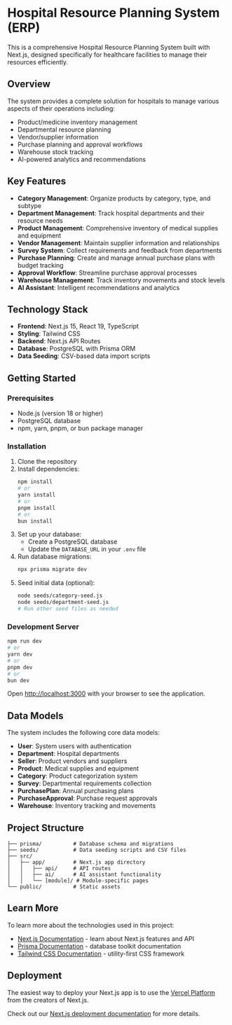 # Hospital Resource Planning System (ERP)

This is a comprehensive Hospital Resource Planning System built with Next.js, designed specifically for healthcare facilities to manage their resources efficiently.

## Overview

The system provides a complete solution for hospitals to manage various aspects of their operations including:
- Product/medicine inventory management
- Departmental resource planning
- Vendor/supplier information
- Purchase planning and approval workflows
- Warehouse stock tracking
- AI-powered analytics and recommendations

## Key Features

- **Category Management**: Organize products by category, type, and subtype
- **Department Management**: Track hospital departments and their resource needs
- **Product Management**: Comprehensive inventory of medical supplies and equipment
- **Vendor Management**: Maintain supplier information and relationships
- **Survey System**: Collect requirements and feedback from departments
- **Purchase Planning**: Create and manage annual purchase plans with budget tracking
- **Approval Workflow**: Streamline purchase approval processes
- **Warehouse Management**: Track inventory movements and stock levels
- **AI Assistant**: Intelligent recommendations and analytics

## Technology Stack

- **Frontend**: Next.js 15, React 19, TypeScript
- **Styling**: Tailwind CSS
- **Backend**: Next.js API Routes
- **Database**: PostgreSQL with Prisma ORM
- **Data Seeding**: CSV-based data import scripts

## Getting Started

### Prerequisites

- Node.js (version 18 or higher)
- PostgreSQL database
- npm, yarn, pnpm, or bun package manager

### Installation

1. Clone the repository
2. Install dependencies:
   ```bash
   npm install
   # or
   yarn install
   # or
   pnpm install
   # or
   bun install
   ```
3. Set up your database:
   - Create a PostgreSQL database
   - Update the `DATABASE_URL` in your `.env` file
4. Run database migrations:
   ```bash
   npx prisma migrate dev
   ```
5. Seed initial data (optional):
   ```bash
   node seeds/category-seed.js
   node seeds/department-seed.js
   # Run other seed files as needed
   ```

### Development Server

```bash
npm run dev
# or
yarn dev
# or
pnpm dev
# or
bun dev
```

Open [http://localhost:3000](http://localhost:3000) with your browser to see the application.

## Data Models

The system includes the following core data models:

- **User**: System users with authentication
- **Department**: Hospital departments
- **Seller**: Product vendors and suppliers
- **Product**: Medical supplies and equipment
- **Category**: Product categorization system
- **Survey**: Departmental requirements collection
- **PurchasePlan**: Annual purchasing plans
- **PurchaseApproval**: Purchase request approvals
- **Warehouse**: Inventory tracking and movements

## Project Structure

```
├── prisma/          # Database schema and migrations
├── seeds/           # Data seeding scripts and CSV files
├── src/
│   ├── app/         # Next.js app directory
│   │   ├── api/     # API routes
│   │   ├── ai/      # AI assistant functionality
│   │   └── [module]/ # Module-specific pages
└── public/          # Static assets
```

## Learn More

To learn more about the technologies used in this project:

- [Next.js Documentation](https://nextjs.org/docs) - learn about Next.js features and API
- [Prisma Documentation](https://www.prisma.io/docs/) - database toolkit documentation
- [Tailwind CSS Documentation](https://tailwindcss.com/docs) - utility-first CSS framework

## Deployment

The easiest way to deploy your Next.js app is to use the [Vercel Platform](https://vercel.com/new?utm_medium=default-template&filter=next.js&utm_source=create-next-app&utm_campaign=create-next-app-readme) from the creators of Next.js.

Check out our [Next.js deployment documentation](https://nextjs.org/docs/app/building-your-application/deploying) for more details.
